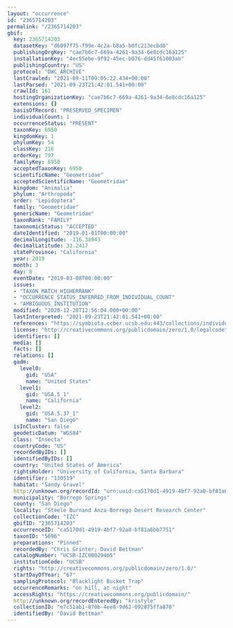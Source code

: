 ```yaml
---
layout: "occurrence"
id: "2365714203"
permalink: "/2365714203"
gbif:
  key: 2365714203
  datasetKey: "d6097f75-f99e-4c2a-b8a5-b0fc213ecbd0"
  publishingOrgKey: "cae7b6c7-669a-4261-9a34-6e8cdc16a125"
  installationKey: "4ec55ebe-9f92-45ec-b076-dd45f61003ab"
  publishingCountry: "US"
  protocol: "DWC_ARCHIVE"
  lastCrawled: "2021-09-11T09:05:22.434+00:00"
  lastParsed: "2021-09-23T21:42:01.541+00:00"
  crawlId: 161
  hostingOrganizationKey: "cae7b6c7-669a-4261-9a34-6e8cdc16a125"
  extensions: {}
  basisOfRecord: "PRESERVED_SPECIMEN"
  individualCount: 1
  occurrenceStatus: "PRESENT"
  taxonKey: 6950
  kingdomKey: 1
  phylumKey: 54
  classKey: 216
  orderKey: 797
  familyKey: 6950
  acceptedTaxonKey: 6950
  scientificName: "Geometridae"
  acceptedScientificName: "Geometridae"
  kingdom: "Animalia"
  phylum: "Arthropoda"
  order: "Lepidoptera"
  family: "Geometridae"
  genericName: "Geometridae"
  taxonRank: "FAMILY"
  taxonomicStatus: "ACCEPTED"
  dateIdentified: "2019-01-01T00:00:00"
  decimalLongitude: -116.38943
  decimalLatitude: 33.2417
  stateProvince: "California"
  year: 2019
  month: 3
  day: 8
  eventDate: "2019-03-08T00:00:00"
  issues:
  - "TAXON_MATCH_HIGHERRANK"
  - "OCCURRENCE_STATUS_INFERRED_FROM_INDIVIDUAL_COUNT"
  - "AMBIGUOUS_INSTITUTION"
  modified: "2020-12-28T12:56:04.000+00:00"
  lastInterpreted: "2021-09-23T21:42:01.541+00:00"
  references: "https://symbiota.ccber.ucsb.edu:443/collections/individual/index.php?occid=130519"
  license: "http://creativecommons.org/publicdomain/zero/1.0/legalcode"
  identifiers: []
  media: []
  facts: []
  relations: []
  gadm:
    level0:
      gid: "USA"
      name: "United States"
    level1:
      gid: "USA.5_1"
      name: "California"
    level2:
      gid: "USA.5.37_1"
      name: "San Diego"
  isInCluster: false
  geodeticDatum: "WGS84"
  class: "Insecta"
  countryCode: "US"
  recordedByIDs: []
  identifiedByIDs: []
  country: "United States of America"
  rightsHolder: "University of California, Santa Barbara"
  identifier: "130519"
  habitat: "Sandy Gravel"
  http://unknown.org/recordId: "urn:uuid:ca5170d1-4919-4bf7-92a0-bf81a6bb7751"
  municipality: "Borrego Springs"
  county: "San Diego"
  locality: "Steele Burnand Anza-Borrego Desert Research Center"
  collectionCode: "IZC"
  gbifID: "2365714203"
  occurrenceID: "ca5170d1-4919-4bf7-92a0-bf81a6bb7751"
  taxonID: "5696"
  preparations: "Pinned"
  recordedBy: "Chris Grinter; David Bettman"
  catalogNumber: "UCSB-IZC00029465"
  institutionCode: "UCSB"
  rights: "http://creativecommons.org/publicdomain/zero/1.0/"
  startDayOfYear: "67"
  samplingProtocol: "Blacklight Bucket Trap"
  occurrenceRemarks: "on hill, at night"
  accessRights: "https://creativecommons.org/publicdomain/"
  http://unknown.org/recordEnteredBy: "kristyle"
  collectionID: "e7c51ab1-870b-4ee8-9d62-092875ffa870"
  identifiedBy: "David Bettman"
---
```

